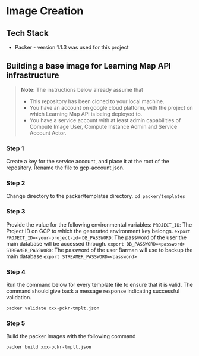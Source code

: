 # Image Creation

## Tech Stack
- Packer - version 1.1.3 was used for this project

## Building a base image for Learning Map API infrastructure

> **Note:**
The instructions below already assume that
> - This repository has been cloned to your local machine.
> - You have an account on google cloud platform, with the project on which Learning Map API is being deployed to.
> - You have a service account with at least admin capabilities of Compute Image User, Compute Instance Admin and Service Account Actor.

### Step 1
Create a key for the service account, and place it at the root of the repository. Rename the file to gcp-account.json.

### Step 2
Change directory to the packer/templates directory.
`cd packer/templates`

### Step 3
Provide the value for the following environmental variables:
`PROJECT_ID`: The Project ID on GCP to which the generated environment key belongs.
`export PROJECT_ID=<your-project-id>`
`DB_PASSWORD`: The password of the user the main database will be accessed through.
`export DB_PASSWORD=<password>`
`STREAMER_PASSWORD`: The password of the user Barman will use to backup the main database
`export STREAMER_PASSWORD=<password>`

### Step 4
Run the command below for every template file to ensure that it is valid. The command should give back a message response indicating successful validation.

`packer validate xxx-pckr-tmplt.json`

### Step 5
Build the packer images with the following command

`packer build xxx-pckr-tmplt.json`
